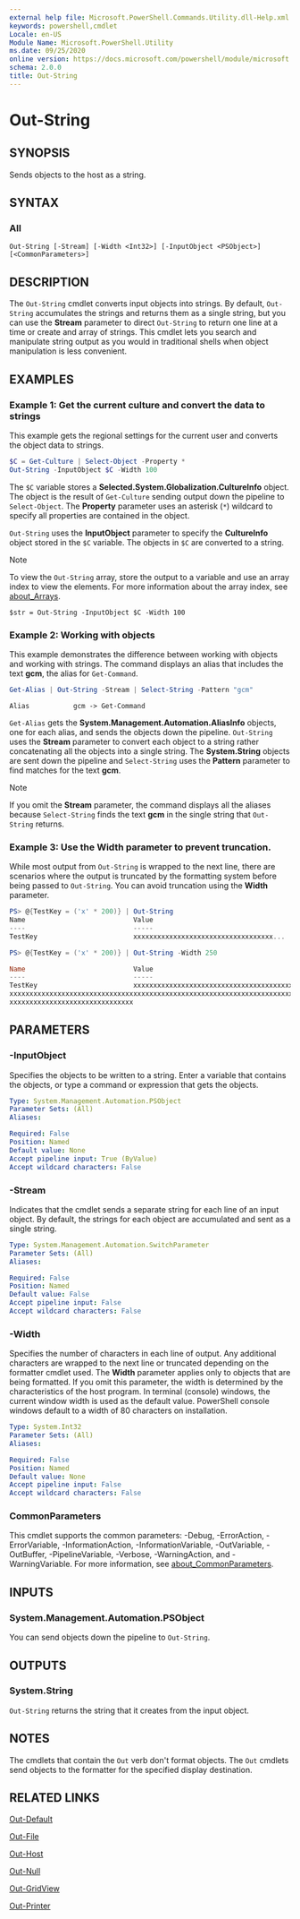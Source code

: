 ```yaml
---
external help file: Microsoft.PowerShell.Commands.Utility.dll-Help.xml
keywords: powershell,cmdlet
Locale: en-US
Module Name: Microsoft.PowerShell.Utility
ms.date: 09/25/2020
online version: https://docs.microsoft.com/powershell/module/microsoft.powershell.utility/out-string?view=powershell-5.1&WT.mc_id=ps-gethelp
schema: 2.0.0
title: Out-String
---
```


# Out-String

## SYNOPSIS
Sends objects to the host as a string.

## SYNTAX

### All

```
Out-String [-Stream] [-Width <Int32>] [-InputObject <PSObject>] [<CommonParameters>]
```

## DESCRIPTION

The `Out-String` cmdlet converts input objects into strings. By default, `Out-String`
accumulates the strings and returns them as a single string, but you can use the **Stream**
parameter to direct `Out-String` to return one line at a time or create and array of strings. This
cmdlet lets you search and manipulate string output as you would in traditional shells when object
manipulation is less convenient.

## EXAMPLES

### Example 1: Get the current culture and convert the data to strings

This example gets the regional settings for the current user and converts the object data to
strings.

```powershell
$C = Get-Culture | Select-Object -Property *
Out-String -InputObject $C -Width 100
```

The `$C` variable stores a **Selected.System.Globalization.CultureInfo** object. The object is the
result of `Get-Culture` sending output down the pipeline to `Select-Object`. The **Property**
parameter uses an asterisk (`*`) wildcard to specify all properties are contained in the object.

`Out-String` uses the **InputObject** parameter to specify the **CultureInfo** object stored in the
`$C` variable. The objects in `$C` are converted to a string.

> [!NOTE]
> To view the `Out-String` array, store the output to a variable and use an array index to view the
> elements. For more information about the array index, see
> [about_Arrays](../microsoft.powershell.core/about/about_arrays.md).
>
> `$str = Out-String -InputObject $C -Width 100`

### Example 2: Working with objects

This example demonstrates the difference between working with objects and working with strings. The
command displays an alias that includes the text **gcm**, the alias for `Get-Command`.

```powershell
Get-Alias | Out-String -Stream | Select-String -Pattern "gcm"
```

```Output
Alias           gcm -> Get-Command
```

`Get-Alias` gets the **System.Management.Automation.AliasInfo** objects, one for each alias, and
sends the objects down the pipeline. `Out-String` uses the **Stream** parameter to convert each
object to a string rather concatenating all the objects into a single string. The **System.String**
objects are sent down the pipeline and `Select-String` uses the **Pattern** parameter to find
matches for the text **gcm**.

> [!NOTE]
> If you omit the **Stream** parameter, the command displays all the aliases because `Select-String`
> finds the text **gcm** in the single string that `Out-String` returns.

### Example 3: Use the Width parameter to prevent truncation.

While most output from `Out-String` is wrapped to the next line, there are scenarios where the
output is truncated by the formatting system before being passed to `Out-String`. You can avoid
truncation using the **Width** parameter.

```powershell
PS> @{TestKey = ('x' * 200)} | Out-String
Name                           Value
----                           -----
TestKey                        xxxxxxxxxxxxxxxxxxxxxxxxxxxxxxxxxxx...

PS> @{TestKey = ('x' * 200)} | Out-String -Width 250

Name                           Value
----                           -----
TestKey                        xxxxxxxxxxxxxxxxxxxxxxxxxxxxxxxxxxxxxxxxxxxxxxxxxxxxxxxxxxxxxxxxxxxxx
xxxxxxxxxxxxxxxxxxxxxxxxxxxxxxxxxxxxxxxxxxxxxxxxxxxxxxxxxxxxxxxxxxxxxxxxxxxxxxxxxxxxxxxxxxxxxxxxxxxx
xxxxxxxxxxxxxxxxxxxxxxxxxxxxxxx
```

## PARAMETERS

### -InputObject

Specifies the objects to be written to a string. Enter a variable that contains the objects, or type
a command or expression that gets the objects.

```yaml
Type: System.Management.Automation.PSObject
Parameter Sets: (All)
Aliases:

Required: False
Position: Named
Default value: None
Accept pipeline input: True (ByValue)
Accept wildcard characters: False
```

### -Stream

Indicates that the cmdlet sends a separate string for each line of an input object. By default, the
strings for each object are accumulated and sent as a single string.

```yaml
Type: System.Management.Automation.SwitchParameter
Parameter Sets: (All)
Aliases:

Required: False
Position: Named
Default value: False
Accept pipeline input: False
Accept wildcard characters: False
```

### -Width

Specifies the number of characters in each line of output. Any additional characters are wrapped to
the next line or truncated depending on the formatter cmdlet used. The **Width** parameter applies
only to objects that are being formatted. If you omit this parameter, the width is determined by the
characteristics of the host program. In terminal (console) windows, the current window width is used
as the default value. PowerShell console windows default to a width of 80 characters on
installation.

```yaml
Type: System.Int32
Parameter Sets: (All)
Aliases:

Required: False
Position: Named
Default value: None
Accept pipeline input: False
Accept wildcard characters: False
```

### CommonParameters

This cmdlet supports the common parameters: -Debug, -ErrorAction, -ErrorVariable,
-InformationAction, -InformationVariable, -OutVariable, -OutBuffer, -PipelineVariable, -Verbose,
-WarningAction, and -WarningVariable. For more information, see
[about_CommonParameters](https://go.microsoft.com/fwlink/?LinkID=113216).

## INPUTS

### System.Management.Automation.PSObject

You can send objects down the pipeline to `Out-String`.

## OUTPUTS

### System.String

`Out-String` returns the string that it creates from the input object.

## NOTES

The cmdlets that contain the `Out` verb don't format objects. The `Out` cmdlets send objects to the
formatter for the specified display destination.

## RELATED LINKS

[Out-Default](../Microsoft.PowerShell.Core/Out-Default.md)

[Out-File](Out-File.md)

[Out-Host](../Microsoft.PowerShell.Core/Out-Host.md)

[Out-Null](../Microsoft.PowerShell.Core/Out-Null.md)

[Out-GridView](Out-GridView.md)

[Out-Printer](Out-Printer.md)
